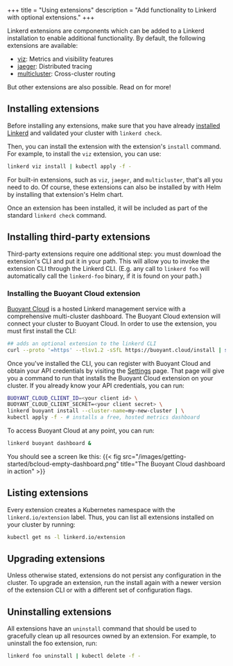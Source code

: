 +++
title = "Using extensions"
description = "Add functionality to Linkerd with optional extensions."
+++

Linkerd extensions are components which can be added to a Linkerd installation
to enable additional functionality. By default, the following extensions are
available:

* [viz](../../features/dashboard/): Metrics and visibility features
* [jaeger](../distributed-tracing/): Distributed tracing
* [multicluster](../multicluster/): Cross-cluster routing

But other extensions are also possible. Read on for more!

## Installing extensions

Before installing any extensions, make sure that you have already [installed
Linkerd](../install/) and validated your cluster with `linkerd check`.

Then, you can install the extension with the extension's `install` command. For
example, to install the `viz` extension, you can use:

```bash
linkerd viz install | kubectl apply -f -
```

For built-in extensions, such as `viz`, `jaeger`, and `multicluster`, that's
all you need to do. Of course, these extensions can also be installed by with
Helm by installing that extension's Helm chart.

Once an extension has been installed, it will be included as part of the
standard `linkerd check` command.

## Installing third-party extensions

Third-party extensions require one additional step: you must download the
extension's CLI and put it in your path. This will allow you to invoke the
extension CLI through the Linkerd CLI. (E.g. any call to `linkerd foo` will
automatically call the `linkerd-foo` binary, if it is found on your path.)

### Installing the Buoyant Cloud extension

[Buoyant Cloud](https://buoyant.io/cloud) is a hosted Linkerd management service
with a comprehensive multi-cluster dashboard. The Buoyant Cloud extension will
connect your cluster to Buoyant Cloud. In order to use the extension, you
must first install the CLI:

```bash
## adds an optional extension to the linkerd CLI
curl --proto '=https' --tlsv1.2 -sSfL https://buoyant.cloud/install | sh
```

Once you've installed the CLI, you can register with Buoyant Cloud and obtain
your API credentials by visiting the
[Settings](https://buoyant.cloud/settings?cli=1) page. That page will give you a
command to run that installs the Buoyant Cloud extension on your cluster. If you
already know your API credentials, you can run:

```bash
BUOYANT_CLOUD_CLIENT_ID=<your client id> \
BUOYANT_CLOUD_CLIENT_SECRET=<your client secret> \
linkerd buoyant install --cluster-name=my-new-cluster | \
kubectl apply -f - # installs a free, hosted metrics dashboard
```

To access Buoyant Cloud at any point, you can run:

```bash
linkerd buoyant dashboard &
```

You should see a screen lke this:
{{< fig src="/images/getting-started/bcloud-empty-dashboard.png"
    title="The Buoyant Cloud dashboard in action" >}}

## Listing extensions

Every extension creates a Kubernetes namespace with the `linkerd.io/extension`
label. Thus, you can list all extensions installed on your cluster by running:

```bash
kubectl get ns -l linkerd.io/extension
```

## Upgrading extensions

Unless otherwise stated, extensions do not persist any configuration in the
cluster.  To upgrade an extension, run the install again with a newer version
of the extension CLI or with a different set of configuration flags.

## Uninstalling extensions

All extensions have an `uninstall` command that should be used to gracefully
clean up all resources owned by an extension.  For example, to uninstall the
foo extension, run:

```bash
linkerd foo uninstall | kubectl delete -f -
```
